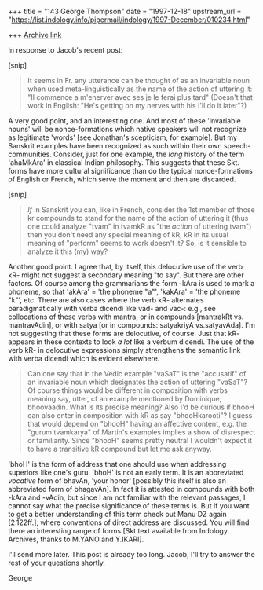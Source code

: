 +++
title = "143 George Thompson"
date = "1997-12-18"
upstream_url = "https://list.indology.info/pipermail/indology/1997-December/010234.html"

+++
[Archive link](https://list.indology.info/pipermail/indology/1997-December/010234.html)

In response to Jacob's recent post:
>
[snip]
>
>It seems in Fr. any utterance can be thought of as an invariable noun when
>used meta-linguistically as the name of the action of uttering it:
>"Il commence a m'enerver avec ses je le ferai plus tard" (Doesn't that work
>in English: "He's getting on my nerves with his I'll do it later"?)

A very good point, and an interesting one. And most of these 'invariable
nouns' will be nonce-formations which native speakers will not recognize as
legitimate 'words' [see Jonathan's scepticism, for example].  But my
Sanskrit examples have been recognized as such within their own
speech-communities. Consider, just for one example, the *long* history of
the term 'ahaMkAra' in classical Indian philosophy. This suggests that
these Skt. forms have more cultural significance than do the typical
nonce-formations of English or French, which serve the moment and then are
discarded.
>>
[snip]
>
>_If_ in Sanskrit you can, like in French, consider the 1st member of those
>kr compounds to stand for the name of the action of uttering it (thus one
>could analyze "tvam" in tvamkR as "the _action_ of uttering tvam") then
>you don't need any special meaning of kR, kR in its usual meaning of "perform"
>seems to work doesn't it? So, is it sensible to analyze it this (my) way?

Another good point. I agree that, by itself, this delocutive use of the
verb kR- might not suggest a secondary meaning "to say". But there are
other factors. Of course among the grammarians the form -kAra is used to
mark a phoneme, so that 'akAra' = 'the phoneme "a"', 'kakAra' = 'the
phoneme "k"', etc. There are also cases where the verb kR- alternates
paradigmatically with verba dicendi like vad- and vac-: e.g., see
collocations of these verbs with mantra, or in  compounds [mantrakRt vs.
mantravAdin], or with satya [or in compounds: satyakriyA vs.satyavAda]. I'm
not suggesting that these forms are delocutive, of course. Just that kR-
appears in these contexts to look *a lot* like a verbum dicendi. The use of
the verb kR- in delocutive expressions simply strengthens the semantic link
with verba dicendi which is evident elsewhere.

>Can
>one say that in the Vedic example "vaSaT" is the "accusatif" of an invariable
>noun which designates the action of uttering "vaSaT"? Of course things
>would be different in composition with verbs meaning say, utter, cf
>an example mentioned by Dominique, bhoovaadin. What is its precise meaning?
>Also I'd be curious if bhooH can also enter in composition with kR as say
>"bhooHkarooti"? I guess that would depend on "bhooH" having an affective
>content, e.g. the "gurum tvamkarya" of Martin's examples implies a show of
>disrespect or familiarity. Since "bhooH" seems pretty neutral I wouldn't
>expect it to have a transitive kR compound but let me ask anyway.

'bhoH' is the form of address that one should use when addressing superiors
like one's guru. 'bhoH' is not an early term. It is an abbreviated
*vocative* form of bhavAn, 'your honor' [possibly this itself is also an
abbreviated form of bhagavAn]. In fact it is attested in compounds with
both -kAra and -vAdin, but since I am not familiar with the relevant
passages, I cannot say what the precise significance of these terms is. But
if you want to get a better understanding of this term check out Manu DZ
again [2.122ff.], where conventions of direct address are discussed. You
will find there an interesting range of forms [Skt text available from
Indology Archives, thanks to M.YANO and Y.IKARI].

I'll send more later. This post is already too long. Jacob, I'll try to
answer the rest of your questions shortly.

George




